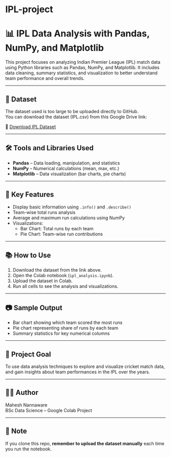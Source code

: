# IPL-project
# 📊 IPL Data Analysis with Pandas, NumPy, and Matplotlib

This project focuses on analyzing Indian Premier League (IPL) match data using Python libraries such as Pandas, NumPy, and Matplotlib. It includes data cleaning, summary statistics, and visualization to better understand team performance and overall trends.

---

## 📁 Dataset

The dataset used is too large to be uploaded directly to GitHub.  
You can download the dataset (IPL.csv) from this Google Drive link:

🔗 [Download IPL Dataset](https://drive.google.com/file/d/1IonUAxixgCyTbrhalNUxzLMmlUbZRDNe/view?usp=drive_link)

---

## 🛠️ Tools and Libraries Used

- **Pandas** – Data loading, manipulation, and statistics
- **NumPy** – Numerical calculations (mean, max, etc.)
- **Matplotlib** – Data visualization (bar charts, pie charts)

---

## 📌 Key Features

- Display basic information using `.info()` and `.describe()`
- Team-wise total runs analysis
- Average and maximum run calculations using NumPy
- Visualizations:
  - Bar Chart: Total runs by each team
  - Pie Chart: Team-wise run contributions

---

## 📚 How to Use

1. Download the dataset from the link above.
2. Open the Colab notebook (`ipl_analysis.ipynb`).
3. Upload the dataset in Colab.
4. Run all cells to see the analysis and visualizations.

---

## 📷 Sample Output

- Bar chart showing which team scored the most runs
- Pie chart representing share of runs by each team
- Summary statistics for key numerical columns

---

## 📌 Project Goal

To use data analysis techniques to explore and visualize cricket match data, and gain insights about team performances in the IPL over the years.

---

## 👨‍💻 Author

Mahesh Nannaware  
BSc Data Science – Google Colab Project

---

## 📌 Note

If you clone this repo, **remember to upload the dataset manually** each time you run the notebook.
